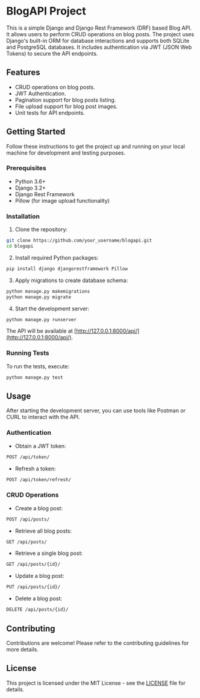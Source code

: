 
# BlogAPI Project

This is a simple Django and Django Rest Framework (DRF) based Blog API. It allows users to perform CRUD operations on blog posts. The project uses Django's built-in ORM for database interactions and supports both SQLite and PostgreSQL databases. It includes authentication via JWT (JSON Web Tokens) to secure the API endpoints.

## Features

- CRUD operations on blog posts.
- JWT Authentication.
- Pagination support for blog posts listing.
- File upload support for blog post images.
- Unit tests for API endpoints.

## Getting Started

Follow these instructions to get the project up and running on your local machine for development and testing purposes.

### Prerequisites

- Python 3.6+
- Django 3.2+
- Django Rest Framework
- Pillow (for image upload functionality)

### Installation

1. Clone the repository:

```bash
git clone https://github.com/your_username/blogapi.git
cd blogapi
```

2. Install required Python packages:

```bash
pip install django djangorestframework Pillow
```

3. Apply migrations to create database schema:

```bash
python manage.py makemigrations
python manage.py migrate
```

4. Start the development server:

```bash
python manage.py runserver
```

The API will be available at [http://127.0.0.1:8000/api/](http://127.0.0.1:8000/api/).

### Running Tests

To run the tests, execute:

```bash
python manage.py test
```

## Usage

After starting the development server, you can use tools like Postman or CURL to interact with the API.

### Authentication

- Obtain a JWT token:

```bash
POST /api/token/
```

- Refresh a token:

```bash
POST /api/token/refresh/
```

### CRUD Operations

- Create a blog post:

```bash
POST /api/posts/
```

- Retrieve all blog posts:

```bash
GET /api/posts/
```

- Retrieve a single blog post:

```bash
GET /api/posts/{id}/
```

- Update a blog post:

```bash
PUT /api/posts/{id}/
```

- Delete a blog post:

```bash
DELETE /api/posts/{id}/
```

## Contributing

Contributions are welcome! Please refer to the contributing guidelines for more details.

## License

This project is licensed under the MIT License - see the [LICENSE](LICENSE) file for details.
